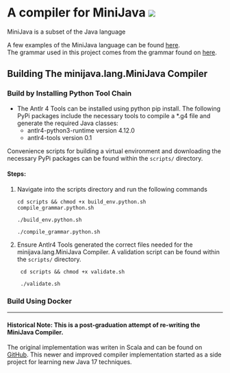 # <span> A compiler for MiniJava <img src="https://img.icons8.com/color/48/000000/java-coffee-cup-logo--v1.png"/></span>
MiniJava is a subset of the Java language

A few examples of the MiniJava language can be found <a href="https://www.cambridge.org/resources/052182060X/">here</a>. <br>
The grammar used in this project comes from the grammar found on <a href="http://www.cs.tufts.edu/~sguyer/classes/comp181-2006/minijava.html">here</a>. <br>

## Building The minijava.lang.MiniJava Compiler

### Build by Installing Python Tool Chain
- The Antlr 4 Tools can be installed using python pip install. The following PyPi packages include the necessary tools to
compile a *.g4 file and generate the required Java classes:
    * antlr4-python3-runtime version 4.12.0
    * antlr4-tools version 0.1

Convenience scripts for building a virtual environment and downloading the necessary PyPi packages can
be found within the `scripts/` directory.

####  Steps:
1. Navigate into the scripts directory and run the following commands
    ```shell 
    cd scripts && chmod +x build_env.python.sh compile_grammar.python.sh
    ````
   ```shell
   ./build_env.python.sh 
    ```
   ```shell
   ./compile_grammar.python.sh 
    ```
2. Ensure Antlr4 Tools generated the correct files needed for the minijava.lang.MiniJava Compiler. A validation script
can be found within the `scripts/` directory.
   ```shell
    cd scripts && chmod +x validate.sh 
    ```
   ```shell
    ./validate.sh
   ```

### Build Using Docker

---
#### Historical Note: This is a post-graduation attempt of re-writing the MiniJava Compiler.
The original implementation was writen in Scala and can be found on [GitHub](https://github.com/gmaldona/minijava).
This newer and improved compiler implementation started as a side project for learning new Java 17 techniques.